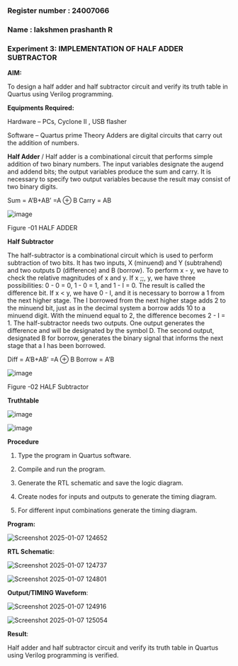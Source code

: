 ### Register number : 24007066
### Name : lakshmen prashanth R
### Experiment 3: IMPLEMENTATION OF HALF ADDER SUBTRACTOR


**AIM:**

To design a half adder and half subtractor circuit and verify its truth table in Quartus using Verilog programming.

**Equipments Required:**

Hardware – PCs, Cyclone II , USB flasher 

Software – Quartus prime Theory Adders are digital circuits that carry out the addition of numbers.

**Half Adder**
/
Half adder is a combinational circuit that performs simple addition of two binary numbers. The input variables designate the augend and addend bits; the output variables produce the sum and carry. It is necessary to specify two output variables because the result may consist of two binary digits.

Sum = A’B+AB’ =A ⊕ B Carry = AB

![image](https://github.com/naavaneetha/HALF_ADDER_SUBTRACTOR/assets/154305477/bd4a0b2c-cdbc-4184-ab08-81578f121e1f)

Figure -01 HALF ADDER

**Half Subtractor**

The half-subtractor is a combinational circuit which is used to perform subtraction of two bits. It has two inputs, X (minuend) and Y (subtrahend) and two outputs D (difference) and B (borrow). To perform x - y, we have to check the relative magnitudes of x and y. If x ;;, y, we have three possibilities: 0 - 0 = 0, 1 - 0 = 1, and 1 - I = 0. The result is called the difference bit. If x < y, we have 0 - I, and it is necessary to borrow a 1 from the next higher stage. The I borrowed from the next higher stage adds 2 to the minuend bit, just as in the decimal system a borrow adds 10 to a minuend digit. With the minuend equal to 2, the difference becomes 2 - I = 1. The half-subtractor needs two outputs. One output generates the difference and will be designated by the symbol D. The second output, designated B for borrow, generates the binary signal that informs the next stage that a I has been borrowed. 

Diff = A’B+AB’ =A ⊕ B
Borrow = A’B

 ![image](https://github.com/naavaneetha/HALF_ADDER_SUBTRACTOR/assets/154305477/d76b099c-513f-4e7c-843a-e2fd028a531a)

Figure -02 HALF Subtractor

**Truthtable**

![image](https://github.com/user-attachments/assets/d3395e94-060b-4052-b17c-9978433103bb)

![image](https://github.com/user-attachments/assets/525c259f-e97a-4a47-a206-df83d8048021)



**Procedure**

1.	Type the program in Quartus software.

2.	Compile and run the program.

3.	Generate the RTL schematic and save the logic diagram.

4.	Create nodes for inputs and outputs to generate the timing diagram.

5.	For different input combinations generate the timing diagram.


**Program:**

![Screenshot 2025-01-07 124652](https://github.com/user-attachments/assets/39f717f6-9953-49dc-a9f3-7f55b7ab8e72)


**RTL Schematic**:

![Screenshot 2025-01-07 124737](https://github.com/user-attachments/assets/d6402463-d391-4401-8fab-ead6bb7f0f8b)

![Screenshot 2025-01-07 124801](https://github.com/user-attachments/assets/8b522a15-3ae1-48bc-a802-8857d1568dd4)

**Output/TIMING Waveform**:

![Screenshot 2025-01-07 124916](https://github.com/user-attachments/assets/50a14612-07e8-49e3-a031-50474370e8be)

![Screenshot 2025-01-07 125054](https://github.com/user-attachments/assets/c3b1ef93-83fd-41a4-8eed-71ec45382a45)

**Result**:

Half adder and half subtractor circuit and verify its truth table in Quartus using Verilog programming is verified.


